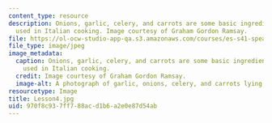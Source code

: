 ```yaml
---
content_type: resource
description: Onions, garlic, celery, and carrots are some basic ingredients that are
  used in Italian cooking. Image courtesy of Graham Gordon Ramsay.
file: https://ol-ocw-studio-app-qa.s3.amazonaws.com/courses/es-s41-speak-italian-with-your-mouth-full-spring-2012/970f8c937ff788acd1b6a2e0e87d54ab_Lesson4.jpg
file_type: image/jpeg
image_metadata:
  caption: Onions, garlic, celery, and carrots are some basic ingredients that are
    used in Italian cooking.
  credit: Image courtesy of Graham Gordon Ramsay.
  image-alt: A photograph of garlic, onions, celery, and carrots lying on a counter.
resourcetype: Image
title: Lesson4.jpg
uid: 970f8c93-7ff7-88ac-d1b6-a2e0e87d54ab
---
```

